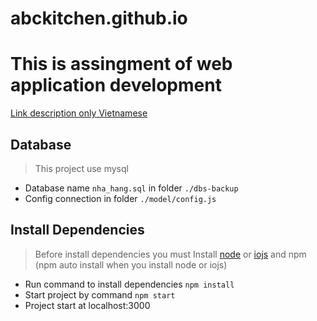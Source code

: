 # abckitchen.github.io
# This is assingment of web application development #
[Link description only Vietnamese](http://uet.vnu.edu.vn/~thanhld/lects/webapp-development/mockproj/abckitchen.htm)
## Database ##
> This project use mysql

-  Database name `nha_hang.sql` in folder `./dbs-backup`</br>
-  Config connection in folder `./model/config.js`
## Install Dependencies ##
> Before install dependencies you must Install [node](https://nodejs.org/) or [iojs](https://iojs.org/) and npm (npm auto install when you install node or iojs)

-  Run command to install dependencies `npm install`<br>
-  Start project by command `npm start`
-  Project start at localhost:3000
